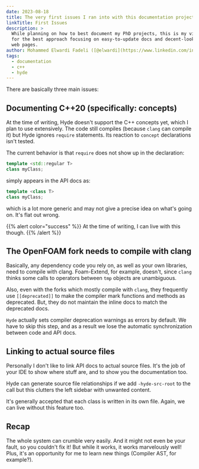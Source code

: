 ```yaml
---
date: 2023-08-18
title: The very first issues I ran into with this documentation project
linkTitle: First Issues
description: >
  While planning on how to best document my PhD projects, this is my vision
  for the best approach focusing on easy-to-update docs and decent-looking
  web pages.
author: Mohammed Elwardi Fadeli ([@elwardi](https://www.linkedin.com/in/elwardi-fadeli))
tags:
  - documentation
  - c++
  - hyde
---
```


There are basically three main issues:

## Documenting C++20 (specifically: concepts)

At the time of writing, Hyde doesn't support the C++ concepts yet, which I plan to use
extensively. The code still compiles (because `clang` can compile it) but
Hyde ignores `require` statements. Its reaction to `concept` declarations isn't tested.

The current behavior is that `require` does not show up in the declaration:
```cpp
template <std::regular T>
class myClass;
```
simply appears in the API docs as:
```cpp
template <class T>
class myClass;
```
which is a lot more generic and may not give a precise idea on what's going on.
It's flat out wrong.

{{% alert color="success" %}}
At the time of writing, I can live with this though.
{{% /alert %}}

## The OpenFOAM fork needs to compile with clang

Basically, any dependency code you rely on, as well as your own libraries, need
to compile with clang. Foam-Extend, for example, doesn't, since `clang` thinks
some calls to operators between `tmp` objects are unambiguous.

Also, even with the forks which mostly compile with `clang`, they frequently
use `[[deprecated]]` to make the compiler mark functions and methods as deprecated. But,
they do not maintain the inline docs to match the deprecated docs.

`Hyde` actually sets compiler deprecation warnings as errors by default. We have to
skip this step, and as a result we lose the automatic synchronization between code
and API docs.

## Linking to actual source files

Personally I don't like to link API docs to actual source files. It's the job of
your IDE to show where stuff are, and to show you the documentation too.

Hyde can generate source file relationships if we add `-hyde-src-root` to the call
but this clutters the left sidebar with unwanted content.

It's generally accepted that each class is written in its own file. Again, we can live
without this feature too.

## Recap

The whole system can crumble very easily. And it might not even be your fault, so you
couldn't fix it! But while it works, it works marvelously well! Plus, it's an opportunity
for me to learn new things (Compiler AST, for example?).
